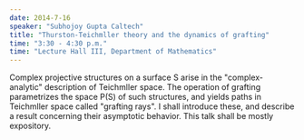 ```yaml
---
date: 2014-7-16
speaker: "Subhojoy Gupta Caltech"
title: "Thurston-Teichmller theory and the dynamics of grafting"
time: "3:30 - 4:30 p.m." 
time: "Lecture Hall III, Department of Mathematics"
---
```

Complex projective structures on a surface S arise in the
"complex-analytic" description of Teichmller space. The operation of
grafting parametrizes the space P(S) of such structures, and yields paths
in Teichmller space called "grafting rays". I shall introduce these, and
describe a result concerning their asymptotic behavior. This talk shall be
mostly expository.
